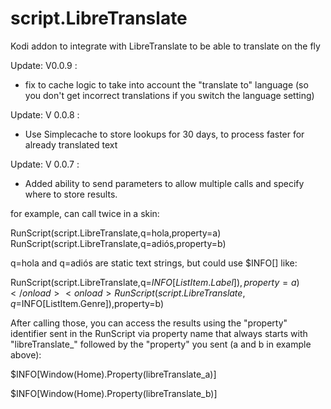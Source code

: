 # script.LibreTranslate
Kodi addon to integrate with LibreTranslate to be able to translate on the fly

Update: V0.0.9 :
- fix to cache logic to take into account the "translate to" language (so you don't get incorrect translations if you switch the language setting)

Update: V 0.0.8 :
- Use Simplecache to store lookups for 30 days, to process faster for already translated text


Update: V 0.0.7 :
- Added ability to send parameters to allow multiple calls and specify where to store results.

for example, can call twice in a skin:

<onload>RunScript(script.LibreTranslate,q=hola,property=a)</onload>
<onload>RunScript(script.LibreTranslate,q=adiós,property=b)</onload>

q=hola and q=adiós are static text strings, but could use $INFO[] like:

<onload>RunScript(script.LibreTranslate,q=$INFO[ListItem.Label]),property=a)</onload>
<onload>RunScript(script.LibreTranslate,q=$INFO[ListItem.Genre]),property=b)</onload>

After calling those, you can access the results using the "property" identifier sent in the RunScript via property name that always starts with "libreTranslate_" followed by the "property" you sent (a and b in example above):

$INFO[Window(Home).Property(libreTranslate_a)]

$INFO[Window(Home).Property(libreTranslate_b)]
